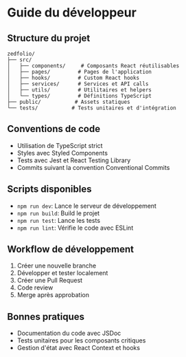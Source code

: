 # Guide du développeur

## Structure du projet

```
zedfolio/
├── src/
│   ├── components/     # Composants React réutilisables
│   ├── pages/         # Pages de l'application
│   ├── hooks/         # Custom React hooks
│   ├── services/      # Services et API calls
│   ├── utils/         # Utilitaires et helpers
│   └── types/         # Définitions TypeScript
├── public/           # Assets statiques
└── tests/           # Tests unitaires et d'intégration
```

## Conventions de code

- Utilisation de TypeScript strict
- Styles avec Styled Components
- Tests avec Jest et React Testing Library
- Commits suivant la convention Conventional Commits

## Scripts disponibles

- `npm run dev`: Lance le serveur de développement
- `npm run build`: Build le projet
- `npm run test`: Lance les tests
- `npm run lint`: Vérifie le code avec ESLint

## Workflow de développement

1. Créer une nouvelle branche
2. Développer et tester localement
3. Créer une Pull Request
4. Code review
5. Merge après approbation

## Bonnes pratiques

- Documentation du code avec JSDoc
- Tests unitaires pour les composants critiques
- Gestion d'état avec React Context et hooks
